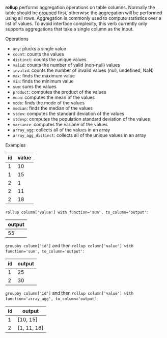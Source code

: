 **rollup** performs aggregation operations on table columns. Normally the table should be [grouped](./groupby.md) first, otherwise the aggregation will be performed using all rows. Aggregation is commonly used to compute statistics over a list of values. To avoid interface complexity, this verb currently only supports aggregations that take a single column as the input.

Operations

- `any`: plucks a single value
- `count`: counts the values
- `distinct`: counts the unique values
- `valid`: counts the number of valid (non-null) values
- `invalid`: counts the number of invalid values (null, undefined, NaN)
- `max`: finds the maximum value
- `min`: finds the minimum value
- `sum`: sums the values
- `product`: computes the product of the values
- `mean`: computes the mean of the values
- `mode`: finds the mode of the values
- `median`: finds the median of the values
- `stdev`: computes the standard deviation of the values
- `stdevp`: computes the population standard deviation of the values
- `variance`: computes the variane of the values
- `array_agg`: collects all of the values in an array
- `array_agg_distinct`: collects all of the unique values in an array

Examples

| id  | value |
| --- | ----- |
| 1   | 10    |
| 1   | 15    |
| 2   | 1     |
| 2   | 11    |
| 2   | 18    |

`rollup column['value'] with function='sum', to_column='output'`:

| output |
| ------ |
| 55     |

`groupby column['id']` and then `rollup column['value'] with function='sum', to_column='output'`:

| id  | output |
| --- | ------ |
| 1   | 25     |
| 2   | 30     |

`groupby column['id']` and then `rollup column['value'] with function='array_agg', to_column='output'`:

| id  | output      |
| --- | ----------- |
| 1   | [10, 15]    |
| 2   | [1, 11, 18] |
